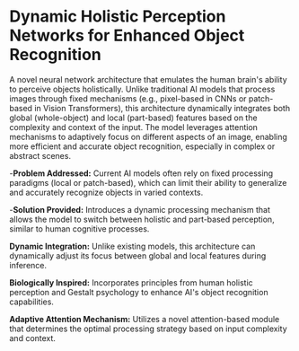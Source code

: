 # Dynamic Holistic Perception Networks for Enhanced Object Recognition
A novel neural network architecture that emulates the human brain's ability to perceive objects holistically. Unlike traditional AI models that process images through fixed mechanisms (e.g., pixel-based in CNNs or patch-based in Vision Transformers), this architecture dynamically integrates both global (whole-object) and local (part-based) features based on the complexity and context of the input. The model leverages attention mechanisms to adaptively focus on different aspects of an image, enabling more efficient and accurate object recognition, especially in complex or abstract scenes.

-**Problem Addressed:** Current AI models often rely on fixed processing paradigms (local or patch-based), which can limit their ability to generalize and accurately recognize objects in varied contexts.

-**Solution Provided:** Introduces a dynamic processing mechanism that allows the model to switch between holistic and part-based perception, similar to human cognitive processes.

**Dynamic Integration:** Unlike existing models, this architecture can dynamically adjust its focus between global and local features during inference.

**Biologically Inspired:** Incorporates principles from human holistic perception and Gestalt psychology to enhance AI's object recognition capabilities.

**Adaptive Attention Mechanism:** Utilizes a novel attention-based module that determines the optimal processing strategy based on input complexity and context.

